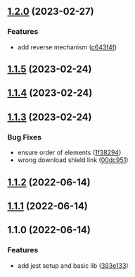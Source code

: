 

## [1.2.0](https://github.com/boredland/saferound/compare/1.1.5...1.2.0) (2023-02-27)


### Features

* add reverse mechanism ([c643f4f](https://github.com/boredland/saferound/commit/c643f4f23d2e9399441dbc17d1703eaf4c9aea05))

## [1.1.5](https://github.com/boredland/saferound/compare/1.1.4...1.1.5) (2023-02-24)

## [1.1.4](https://github.com/boredland/saferound/compare/1.1.3...1.1.4) (2023-02-24)

## [1.1.3](https://github.com/boredland/saferound/compare/1.1.2...1.1.3) (2023-02-24)


### Bug Fixes

* ensure order of elements ([1f38294](https://github.com/boredland/saferound/commit/1f382943a64f2d9274f233213c60dae10a8962c8))
* wrong download shield link ([00dc951](https://github.com/boredland/saferound/commit/00dc951057e996f087e8c2f0997aa6a3af92a278))

## [1.1.2](https://github.com/boredland/saferound/compare/1.1.1...1.1.2) (2022-06-14)

## [1.1.1](https://github.com/boredland/saferound/compare/1.1.0...1.1.1) (2022-06-14)

## 1.1.0 (2022-06-14)


### Features

* add jest setup and basic lib ([393e133](https://github.com/boredland/saferound/commit/393e133e42fe6806952d06648873d681d1bb606e))
